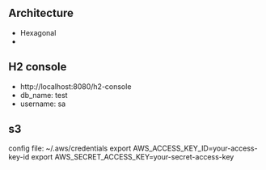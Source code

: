 
## Architecture
- Hexagonal
-


## H2 console
- http://localhost:8080/h2-console
- db_name:  test
- username: sa 

## s3 
config file: ~/.aws/credentials
export AWS_ACCESS_KEY_ID=your-access-key-id
export AWS_SECRET_ACCESS_KEY=your-secret-access-key
